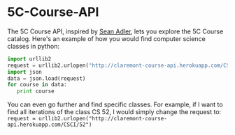 5C-Course-API
=============

The 5C Course API, inspired by <a href="https://github.com/sean-adler/course-api">Sean Adler</a>, lets you explore the 5C Course catalog. 
Here's an example of how you would find computer science classes in python:
```python
import urllib2
request = urllib2.urlopen("http://claremont-course-api.herokuapp.com/CSCI")
import json
data = json.load(request)
for course in data:
   print course
```
You can even go further and find specific classes. For example, if I want to find all iterations of the class CS 52, I would simply change the request to:
`request = urllib2.urlopen("http://claremont-course-api.herokuapp.com/CSCI/52")`
